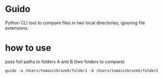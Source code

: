 # Guido

Python CLI tool to compare files in two local directories, ignoring file extensions.

# how to use

pass full paths to folders A and B (two folders to compare)

```
guido -a /Users/tomaszzbrozek/folder1 -b /Users/tomaszzbrozek/folder2
```
